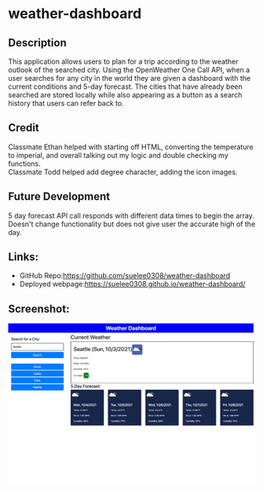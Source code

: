 # weather-dashboard

## Description
This application allows users to plan for a trip according to the weather outlook of the searched city. Using the OpenWeather One Call API, when a user searches for any city in the world they are given a dashboard with the current conditions and 5-day forecast. The cities that have already been searched are stored locally while also appearing as a button as a search history that users can refer back to.

## Credit
Classmate Ethan helped with starting off HTML, converting the temperature to imperial, and overall talking out my logic and double checking my functions.  
Classmate Todd helped add degree character, adding the icon images.

## Future Development
5 day forecast API call responds with different data times to begin the array. Doesn't change functionality but does not give user the accurate high of the day.

## Links:
- GitHub Repo:https://github.com/suelee0308/weather-dashboard
- Deployed webpage:https://suelee0308.github.io/weather-dashboard/

## Screenshot:
![screenshot](./assets/images/screenshot.png)
